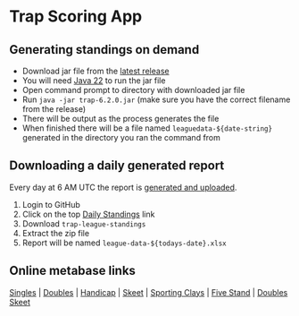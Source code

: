 # Trap Scoring App

## Generating standings on demand

- Download jar file from the [latest release](https://github.com/mrbusche/trap-scoring/releases)
- You will need [Java 22](https://adoptium.net/) to run the jar file
- Open command prompt to directory with downloaded jar file
- Run `java -jar trap-6.2.0.jar` (make sure you have the correct filename from the release)
- There will be output as the process generates the file
- When finished there will be a file named `leaguedata-${date-string}` generated in the directory you ran the command from

## Downloading a daily generated report

Every day at 6 AM UTC the report is [generated and uploaded](https://github.com/mrbusche/trap-scoring/actions/workflows/daily-standings.yml).

1. Login to GitHub
2. Click on the top [Daily Standings](https://github.com/mrbusche/trap-scoring/actions/workflows/daily-standings.yml) link
3. Download `trap-league-standings`
4. Extract the zip file
5. Report will be named `league-data-${todays-date}.xlsx`

## Online metabase links

[Singles](https://metabase.sssfonline.com/public/question/8648faf9-42e8-4a9c-b55d-2f251349de7f) | [Doubles](https://metabase.sssfonline.com/public/question/5d5a78a5-2356-477f-b1b8-fe6ee11d25b1) | [Handicap](https://metabase.sssfonline.com/public/question/69ca55d9-3e18-45bc-b57f-73aeb205ece8) | [Skeet](https://metabase.sssfonline.com/public/question/c697d744-0e06-4c3f-a640-fea02f9c9ecd) | [Sporting Clays](https://metabase.sssfonline.com/public/question/2c6edb1a-a7ee-43c2-8180-ad199a57be55) |
[Five Stand](https://metabase.sssfonline.com/public/question/3c5aecf2-a9f2-49b2-a11f-36965cb1a964) | [Doubles Skeet](https://metabase.sssfonline.com/public/question/bdd61066-6e29-4242-b6e9-adf286c2c4ae.csv)
